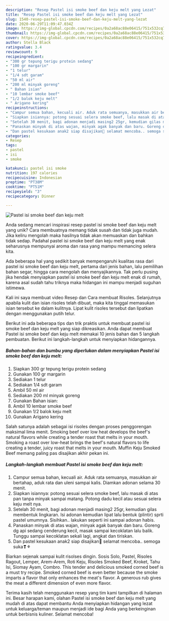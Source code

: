 ```yaml
---
description: "Resep Pastel isi smoke beef dan keju melt yang Lezat"
title: "Resep Pastel isi smoke beef dan keju melt yang Lezat"
slug: 1540-resep-pastel-isi-smoke-beef-dan-keju-melt-yang-lezat
date: 2020-06-29T11:09:47.034Z
image: https://img-global.cpcdn.com/recipes/0a2a68ac88e06415/751x532cq70/pastel-isi-smoke-beef-dan-keju-melt-foto-resep-utama.jpg
thumbnail: https://img-global.cpcdn.com/recipes/0a2a68ac88e06415/751x532cq70/pastel-isi-smoke-beef-dan-keju-melt-foto-resep-utama.jpg
cover: https://img-global.cpcdn.com/recipes/0a2a68ac88e06415/751x532cq70/pastel-isi-smoke-beef-dan-keju-melt-foto-resep-utama.jpg
author: Stella Black
ratingvalue: 3.4
reviewcount: 9
recipeingredient:
- "300 gr tepung terigu protein sedang"
- "100 gr margarin"
- "1 telur"
- "1/4 sdt garam"
- "50 ml air"
- "200 ml minyak goreng"
- " Bahan isian"
- "10 lembar smoke beef"
- "1/2 balok keju melt"
- " Arigano kering"
recipeinstructions:
- "Campur semua bahan, kecuali air. Aduk rata semuanya, masukkan air bertahap, aduk rata dan uleni sampai kalis. Diamkan adonan selama 30 menit."
- "Siapkan isiannya: potong sesuai selera smoke beef, lalu masak di atas pan tanpa minyak sampai matang. Potong dadu kecil atau sesuai selera keju melt nya."
- "Setelah 30 menit, bagi adonan menjadi masing2 25gr, kemudian gilas membentuk lingkaran. Isi adonan kemudian lipat lalu bentuk (plintir) sprti pastel umumnya. Sisihkan.. lakukan seperti ini sampai adonan habis."
- "Panaskan minyak di atas wajan, minyak agak banyak dan baru. Goreng dg api sedang cenderung kecil, masak sampai kecoklatan lalu balik. Tunggu sampai kecoklatan sekali lagi, angkat dan tiriskan."
- "Dan pastel kesukaan anak2 siap disajikan🤗 selamat mencoba.. semoga suka❣⚘"
categories:
- Resep
tags:
- pastel
- isi
- smoke

katakunci: pastel isi smoke 
nutrition: 197 calories
recipecuisine: Indonesian
preptime: "PT38M"
cooktime: "PT51M"
recipeyield: "3"
recipecategory: Dinner

---
```



![Pastel isi smoke beef dan keju melt](https://img-global.cpcdn.com/recipes/0a2a68ac88e06415/751x532cq70/pastel-isi-smoke-beef-dan-keju-melt-foto-resep-utama.jpg)

Anda sedang mencari inspirasi resep pastel isi smoke beef dan keju melt yang unik? Cara membuatnya memang tidak susah dan tidak juga mudah. Jika keliru mengolah maka hasilnya tidak akan memuaskan dan bahkan tidak sedap. Padahal pastel isi smoke beef dan keju melt yang enak seharusnya mempunyai aroma dan rasa yang mampu memancing selera kita.

Ada beberapa hal yang sedikit banyak mempengaruhi kualitas rasa dari pastel isi smoke beef dan keju melt, pertama dari jenis bahan, lalu pemilihan bahan segar, hingga cara mengolah dan menyajikannya. Tak perlu pusing jika hendak menyiapkan pastel isi smoke beef dan keju melt enak di rumah, karena asal sudah tahu triknya maka hidangan ini mampu menjadi suguhan istimewa.

Kali ini saya membuat video Resep dan Cara membuat Risoles. Selanjutnya apabila kulit dan isian risoles telah dibuat, maka kita tinggal memasukan isian tersebut ke dalam kulitnya. Lipat kulit risoles tersebut dan lipatkan dengan menggunakan putih telur.


Berikut ini ada beberapa tips dan trik praktis untuk membuat pastel isi smoke beef dan keju melt yang siap dikreasikan. Anda dapat membuat Pastel isi smoke beef dan keju melt memakai 10 jenis bahan dan 5 langkah pembuatan. Berikut ini langkah-langkah untuk menyiapkan hidangannya.

<!--inarticleads1-->

##### Bahan-bahan dan bumbu yang diperlukan dalam menyiapkan Pastel isi smoke beef dan keju melt:

1. Siapkan 300 gr tepung terigu protein sedang
1. Gunakan 100 gr margarin
1. Sediakan 1 telur
1. Sediakan 1/4 sdt garam
1. Ambil 50 ml air
1. Sediakan 200 ml minyak goreng
1. Gunakan  Bahan isian:
1. Ambil 10 lembar smoke beef
1. Gunakan 1/2 balok keju melt
1. Gunakan  Arigano kering


Salah satunya adalah sebagai isi risoles dengan proses penggorengan maksimal lima menit. Smoking beef over low heat develops the beef&#39;s natural flavors while creating a tender roast that melts in your mouth. Smoking a roast over low-heat brings the beef&#39;s natural flavors to life creating a tender, juicy roast that melts in your mouth. Muffin Keju Smoked Beef memang paling pas disajikan akhir pekan ini. 

<!--inarticleads2-->

##### Langkah-langkah membuat Pastel isi smoke beef dan keju melt:

1. Campur semua bahan, kecuali air. Aduk rata semuanya, masukkan air bertahap, aduk rata dan uleni sampai kalis. Diamkan adonan selama 30 menit.
1. Siapkan isiannya: potong sesuai selera smoke beef, lalu masak di atas pan tanpa minyak sampai matang. Potong dadu kecil atau sesuai selera keju melt nya.
1. Setelah 30 menit, bagi adonan menjadi masing2 25gr, kemudian gilas membentuk lingkaran. Isi adonan kemudian lipat lalu bentuk (plintir) sprti pastel umumnya. Sisihkan.. lakukan seperti ini sampai adonan habis.
1. Panaskan minyak di atas wajan, minyak agak banyak dan baru. Goreng dg api sedang cenderung kecil, masak sampai kecoklatan lalu balik. Tunggu sampai kecoklatan sekali lagi, angkat dan tiriskan.
1. Dan pastel kesukaan anak2 siap disajikan🤗 selamat mencoba.. semoga suka❣⚘


Biarkan sejenak sampai kulit risolses dingin. Sosis Solo, Pastel, Risoles Ragout, Lemper, Arem-Arem, Roti Keju, Risoles Smoked Beef, Kroket, Tahu Isi, Siomay Ayam, Combro. This tender and delicious smoked corned beef is a must try recipe. Smoked corned beef is even better because the smoke imparts a flavor that only enhances the meat&#39;s flavor. A generous rub gives the meat a different dimension of even more flavor. 

Terima kasih telah menggunakan resep yang tim kami tampilkan di halaman ini. Besar harapan kami, olahan Pastel isi smoke beef dan keju melt yang mudah di atas dapat membantu Anda menyiapkan hidangan yang lezat untuk keluarga/teman maupun menjadi ide bagi Anda yang berkeinginan untuk berbisnis kuliner. Selamat mencoba!

